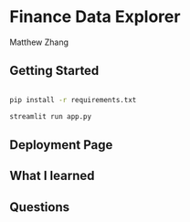 # Finance Data Explorer

Matthew Zhang

## Getting Started

```bash

pip install -r requirements.txt

streamlit run app.py
```

## Deployment Page



## What I learned



## Questions

